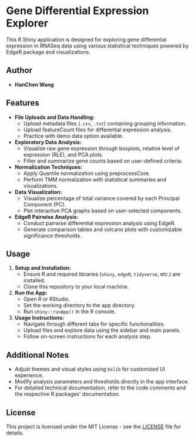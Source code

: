 # Gene Differential Expression Explorer

This R Shiny application is designed for exploring gene differential expression in RNASeq data using various statistical techniques powered by EdgeR package and visualizations.

## Author

-   **HanChen Wang**

## Features

-   **File Uploads and Data Handling:**
    -   Upload metadata files (`.csv`, `.txt`) containing grouping information.
    -   Upload featureCount files for differential expression analysis.
    -   Practice with demo data option available.
-   **Exploratory Data Analysis:**
    -   Visualize raw gene expression through boxplots, relative level of expression (RLE), and PCA plots.
    -   Filter and summarize gene counts based on user-defined criteria.
-   **Normalization Techniques:**
    -   Apply Quantile normalization using preprocessCore.
    -   Perform TMM normalization with statistical summaries and visualizations.
-   **Data Visualization:**
    -   Visualize percentage of total variance covered by each Principal Component (PC).
    -   Plot interactive PCA graphs based on user-selected components.
-   **EdgeR Pairwise Analysis:**
    -   Conduct pairwise differential expression analysis using EdgeR.
    -   Generate comparison tables and volcano plots with customizable significance thresholds.

## Usage

1.  **Setup and Installation:**
    -   Ensure R and required libraries (`shiny`, `edgeR`, `tidyverse`, etc.) are installed.
    -   Clone this repository to your local machine.
2.  **Run the App:**
    -   Open R or RStudio.
    -   Set the working directory to the app directory.
    -   Run `shiny::runApp()` in the R console.
3.  **Usage Instructions:**
    -   Navigate through different tabs for specific functionalities.
    -   Upload files and explore data using the sidebar and main panels.
    -   Follow on-screen instructions for each analysis step.

## Additional Notes

-   Adjust themes and visual styles using `bslib` for customized UI experience.
-   Modify analysis parameters and thresholds directly in the app interface.
-   For detailed technical documentation, refer to the code comments and the respective R packages' documentation.

## License

This project is licensed under the MIT License - see the [LICENSE](LICENSE) file for details.
